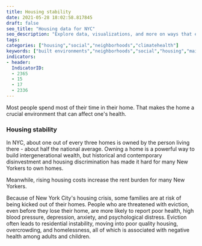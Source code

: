 ```yaml
---
title: Housing stability
date: 2021-05-28 18:02:58.817845
draft: false
seo_title: "Housing data for NYC"
seo_description: "Explore data, visualizations, and more on ways that environments shape health in New York City's neighborhoods.."
tags: 
categories: ["housing","social","neighborhoods","climatehealth"]
keywords: ["built environments","neighborhoods","social","housing","maintenance","maintenance deficiencies","healthy housing","evictions","crowding","home ownership"]
indicators:
- header: 
  IndicatorID:
  - 2365
  - 15
  - 17
  - 2336
---
```


Most people spend most of their time in their home. That makes the home a crucial environment that can affect one's health.

### Housing stability
In NYC, about one out of every three homes is owned by the person living there - about half the national average. Owning a home is a powerful way to build intergenerational wealth, but historical and contemporary disinvestment and housing discrimination has made it hard for many New Yorkers to own homes.

Meanwhile, rising housing costs increase the rent burden for many New Yorkers.

Because of New York City's housing crisis, some families are at risk of being kicked out of their homes. People who are threatened with eviction, even before they lose their home, are more likely to report poor health, high blood pressure, depression, anxiety, and psychological distress. Eviction often leads to residential instability, moving into poor quality housing, overcrowding, and homelessness, all of which is associated with negative health among adults and children.

